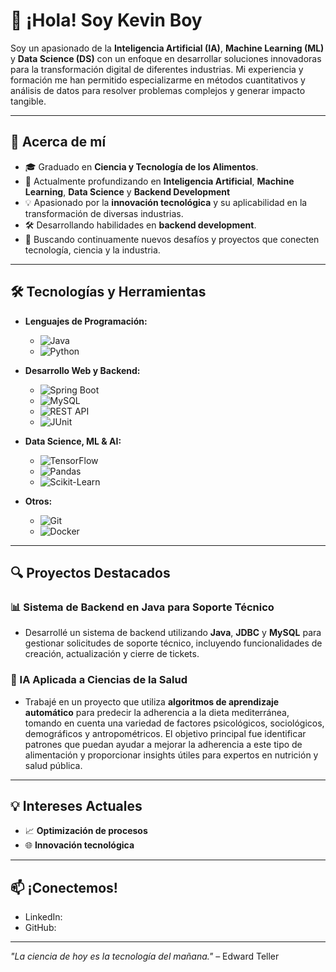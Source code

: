 # 👋 ¡Hola! Soy Kevin Boy

Soy un apasionado de la **Inteligencia Artificial (IA)**, **Machine Learning (ML)** y **Data Science (DS)** con un enfoque en desarrollar soluciones innovadoras para la transformación digital de diferentes industrias. Mi experiencia y formación me han permitido especializarme en métodos cuantitativos y análisis de datos para resolver problemas complejos y generar impacto tangible.

---

## 🚀 Acerca de mí

- 🎓 Graduado en **Ciencia y Tecnología de los Alimentos**.
- 🤖 Actualmente profundizando en **Inteligencia Artificial**, **Machine Learning**, **Data Science** y **Backend Development**
- 💡 Apasionado por la **innovación tecnológica** y su aplicabilidad en la transformación de diversas industrias.
- 🛠️ Desarrollando habilidades en **backend development**.
- 🎯 Buscando continuamente nuevos desafíos y proyectos que conecten tecnología, ciencia y la industria.

---

## 🛠️ Tecnologías y Herramientas

- **Lenguajes de Programación:**
  - ![Java](https://img.shields.io/badge/Java-ED8B00?style=for-the-badge&logo=java&logoColor=white)
  - ![Python](https://img.shields.io/badge/Python-3776AB?style=for-the-badge&logo=python&logoColor=white)
  
- **Desarrollo Web y Backend:**
  - ![Spring Boot](https://img.shields.io/badge/Spring%20Boot-6DB33F?style=for-the-badge&logo=spring-boot&logoColor=white)
  - ![MySQL](https://img.shields.io/badge/MySQL-4479A1?style=for-the-badge&logo=mysql&logoColor=white)
  - ![REST API](https://img.shields.io/badge/REST-02569B?style=for-the-badge&logo=rest&logoColor=white)
  - ![JUnit](https://img.shields.io/badge/JUnit-25A162?style=for-the-badge&logo=junit5&logoColor=white)

- **Data Science, ML & AI:**
  - ![TensorFlow](https://img.shields.io/badge/TensorFlow-FF6F00?style=for-the-badge&logo=tensorflow&logoColor=white)
  - ![Pandas](https://img.shields.io/badge/Pandas-150458?style=for-the-badge&logo=pandas&logoColor=white)
  - ![Scikit-Learn](https://img.shields.io/badge/Scikit%20Learn-F7931E?style=for-the-badge&logo=scikit-learn&logoColor=white)

- **Otros:**
  - ![Git](https://img.shields.io/badge/Git-F05032?style=for-the-badge&logo=git&logoColor=white)
  - ![Docker](https://img.shields.io/badge/Docker-2496ED?style=for-the-badge&logo=docker&logoColor=white)

---

## 🔍 Proyectos Destacados

### 📊 Sistema de Backend en Java para Soporte Técnico
- Desarrollé un sistema de backend utilizando **Java**, **JDBC** y **MySQL** para gestionar solicitudes de soporte técnico, incluyendo funcionalidades de creación, actualización y cierre de tickets.

### 🌱 IA Aplicada a Ciencias de la Salud
- Trabajé en un proyecto que utiliza **algoritmos de aprendizaje automático** para predecir la adherencia a la dieta mediterránea, tomando en cuenta una variedad de factores psicológicos, sociológicos, demográficos y antropométricos. El objetivo principal fue identificar patrones que puedan ayudar a mejorar la adherencia a este tipo de alimentación y proporcionar insights útiles para expertos en nutrición y salud pública.

---

## 💡 Intereses Actuales

- 📈 **Optimización de procesos** 
- 🌐 **Innovación tecnológica** 

---

## 📫 ¡Conectemos!

- LinkedIn: 
- GitHub: 
---

_"La ciencia de hoy es la tecnología del mañana."_ – Edward Teller
